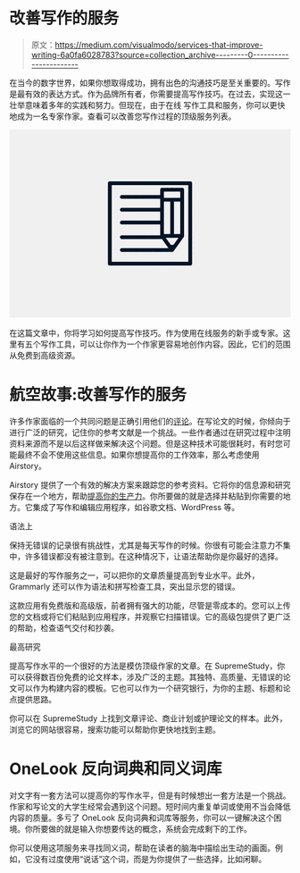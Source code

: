 # 改善写作的服务

> 原文：<https://medium.com/visualmodo/services-that-improve-writing-6a0fa6028783?source=collection_archive---------0----------------------->

在当今的数字世界，如果你想取得成功，拥有出色的沟通技巧是至关重要的。写作是最有效的表达方式。作为品牌所有者，你需要提高写作技巧。在过去，实现这一壮举意味着多年的实践和努力。但现在，由于在线 [](https://www.smashingmagazine.com/2009/06/50-free-resources-that-will-improve-your-writing-skills/) 写作工具和服务，你可以更快地成为一名专家作家。查看可以改善您写作过程的顶级服务列表。

![](img/4416b87980d5f43c8aed3a95357eca21.png)

在这篇文章中，你将学习如何提高写作技巧。作为使用在线服务的新手或专家。这里有五个写作工具，可以让你作为一个作家更容易地创作内容。因此，它们的范围从免费到高级资源。

# 航空故事:改善写作的服务

许多作家面临的一个共同问题是正确引用他们的[评论](https://visualmodo.com/four-common-use-cases-of-reverse-proxy-scenarios/)。在写论文的时候，你倾向于进行广泛的研究，记住你的参考文献是一个挑战。一些作者通过在研究过程中注明资料来源而不是以后这样做来解决这个问题。但是这种技术可能很耗时，有时您可能最终不会不使用这些信息。如果你想提高你的工作效率，那么考虑使用 Airstory。

Airstory 提供了一个有效的解决方案来跟踪您的参考资料。它将你的信息源和研究保存在一个地方，帮助[提高你的生产力](https://www.forbes.com/sites/averyblank/2020/07/07/4-ways-to-increase-your-productivity-when-working-from-home/?sh=2123d97756f3)。你所要做的就是选择并粘贴到你需要的地方。它集成了写作和编辑应用程序，如谷歌文档、WordPress 等。

语法上

保持无错误的记录很有挑战性，尤其是每天写作的时候。你很有可能会注意力不集中，许多错误都没有被注意到。在这种情况下，让语法帮助你是你最好的选择。

这是最好的写作服务之一，可以把你的文章质量提高到专业水平。此外，Grammarly 还可以作为语法和拼写检查工具，突出显示您的错误。

这款应用有免费版和高级版，前者拥有强大的功能，尽管是零成本的。您可以上传您的文档或将它们粘贴到应用程序，并观察它扫描错误。它的高级包提供了更广泛的帮助，检查语气交付和抄袭。

最高研究

提高写作水平的一个很好的方法是模仿顶级作家的文章。在 SupremeStudy，你可以获得数百份免费的论文样本，涉及广泛的主题。其独特、高质量、无错误的论文可以作为构建内容的模板。它也可以作为一个研究银行，为你的主题、标题和论点提供思路。

你可以在 SupremeStudy 上找到文章评论、商业计划或护理论文的样本。此外，浏览它的网站很容易，搜索功能可以帮助你更快地找到主题。

# OneLook 反向词典和同义词库

对文字有一套方法可以提高你的写作水平，但是有时候想出一套方法是一个挑战。作家和写论文的大学生经常会遇到这个问题。短时间内重复单词或使用不当会降低内容的质量。多亏了 OneLook 反向词典和词库等服务，你可以一键解决这个困境。你所要做的就是输入你想要传达的概念，系统会完成剩下的工作。

你可以使用这项服务来寻找同义词，帮助在读者的脑海中描绘出生动的画面。例如，它没有过度使用“说话”这个词，而是为你提供了一些选择，比如闲聊。